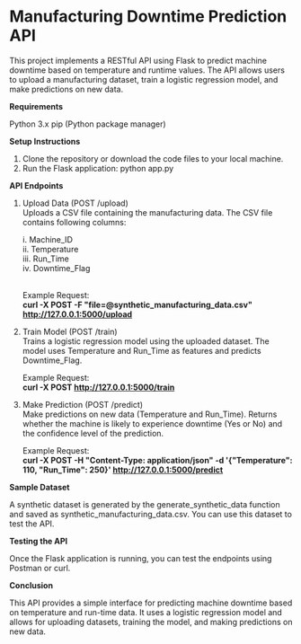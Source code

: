 # Manufacturing Downtime Prediction API

This project implements a RESTful API using Flask to predict machine downtime based on temperature and runtime values. The API allows users to upload a manufacturing dataset, train a logistic regression model, and make predictions on new data.

**Requirements**

   Python 3.x
   pip (Python package manager)

**Setup Instructions**

1. Clone the repository or download the code files to your local machine.
2. Run the Flask application: python app.py

**API Endpoints**

1. Upload Data (POST /upload)<br/>
      Uploads a CSV file containing the manufacturing data. The CSV file contains following columns:<br/>

     i. Machine_ID<br/>
     ii. Temperature<br/>
     iii. Run_Time<br/>
     iv. Downtime_Flag<br/><br/>
      
     Example Request:<br/>
     **curl -X POST -F "file=@synthetic_manufacturing_data.csv" http://127.0.0.1:5000/upload**
2. Train Model (POST /train)<br/>
     Trains a logistic regression model using the uploaded dataset. The model uses Temperature and Run_Time as features and predicts        Downtime_Flag.

     Example Request:<br/>
       **curl -X POST http://127.0.0.1:5000/train**
3. Make Prediction (POST /predict)<br/>
     Make predictions on new data (Temperature and Run_Time). Returns whether the machine is likely to experience downtime (Yes or No)      and the confidence level of the prediction.

     Example Request:<br/>
       **curl -X POST -H "Content-Type: application/json" -d '{"Temperature": 110, "Run_Time": 250}' http://127.0.0.1:5000/predict**

**Sample Dataset**

  A synthetic dataset is generated by the generate_synthetic_data function and saved as synthetic_manufacturing_data.csv. You can use    this dataset to test the API.

**Testing the API**

  Once the Flask application is running, you can test the endpoints using Postman or curl.

**Conclusion**

  This API provides a simple interface for predicting machine downtime based on temperature and run-time data. It uses a logistic        regression model and allows for uploading datasets, training the model, and making predictions on new data.
